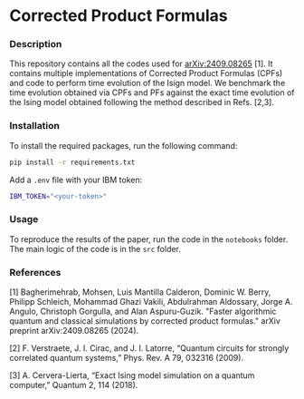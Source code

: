 # Corrected Product Formulas

### Description

This repository contains all the codes used for [arXiv:2409.08265](https://arxiv.org/abs/2409.08265) [1]. It contains multiple implementations of Corrected Product Formulas (CPFs) and code to perform time evolution of the Isign model. We benchmark the time evolution obtained via CPFs and PFs against the exact time evolution of the Ising model obtained following the method described in Refs. [2,3].

### Installation

To install the required packages, run the following command:

```bash
pip install -r requirements.txt
```

Add a `.env` file with your IBM token:

```bash
IBM_TOKEN="<your-token>"
```

### Usage

To reproduce the results of the paper, run the code in the `notebooks` folder. The main logic of the code is in the `src` folder. 

### References

[1] Bagherimehrab, Mohsen, Luis Mantilla Calderon, Dominic W. Berry, Philipp Schleich, Mohammad Ghazi Vakili, Abdulrahman Aldossary, Jorge A. Angulo, Christoph Gorgulla, and Alan Aspuru-Guzik. "Faster algorithmic quantum and classical simulations by corrected product formulas." arXiv preprint arXiv:2409.08265 (2024).

[2] F. Verstraete, J. I. Cirac, and J. I. Latorre, “Quantum circuits for strongly correlated quantum systems,” Phys. Rev. A 79, 032316 (2009).

[3] A. Cervera-Lierta, “Exact Ising model simulation on a quantum computer,” Quantum 2, 114 (2018).
